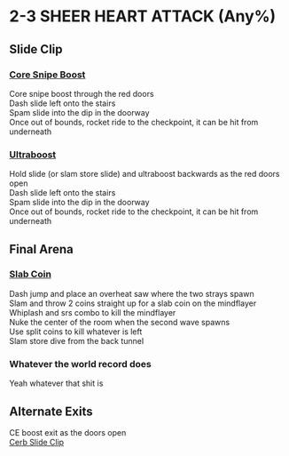 # 2-3 SHEER HEART ATTACK (Any%)


## Slide Clip

### [Core Snipe Boost]()
Core snipe boost through the red doors <br/>
Dash slide left onto the stairs <br/>
Spam slide into the dip in the doorway <br/>
Once out of bounds, rocket ride to the checkpoint, it can be hit from underneath <br/>

### [Ultraboost](https://youtu.be/HlkWbGlP140)
Hold slide (or slam store slide) and ultraboost backwards as the red doors open <br/>
Dash slide left onto the stairs <br/>
Spam slide into the dip in the doorway <br/>
Once out of bounds, rocket ride to the checkpoint, it can be hit from underneath <br/>


## Final Arena

### [Slab Coin](https://youtu.be/0m0KVNSWgoE)
Dash jump and place an overheat saw where the two strays spawn <br/>
Slam and throw 2 coins straight up for a slab coin on the mindflayer <br/>
Whiplash and srs combo to kill the mindflayer <br/>
Nuke the center of the room when the second wave spawns <br/>
Use split coins to kill whatever is left <br/>
Slam store dive from the back tunnel <br/>

### Whatever the world record does
Yeah whatever that shit is <br/>


## Alternate Exits
CE boost exit as the doors open <br/>
[Cerb Slide Clip](https://youtu.be/G8J0pXr85_0) 
